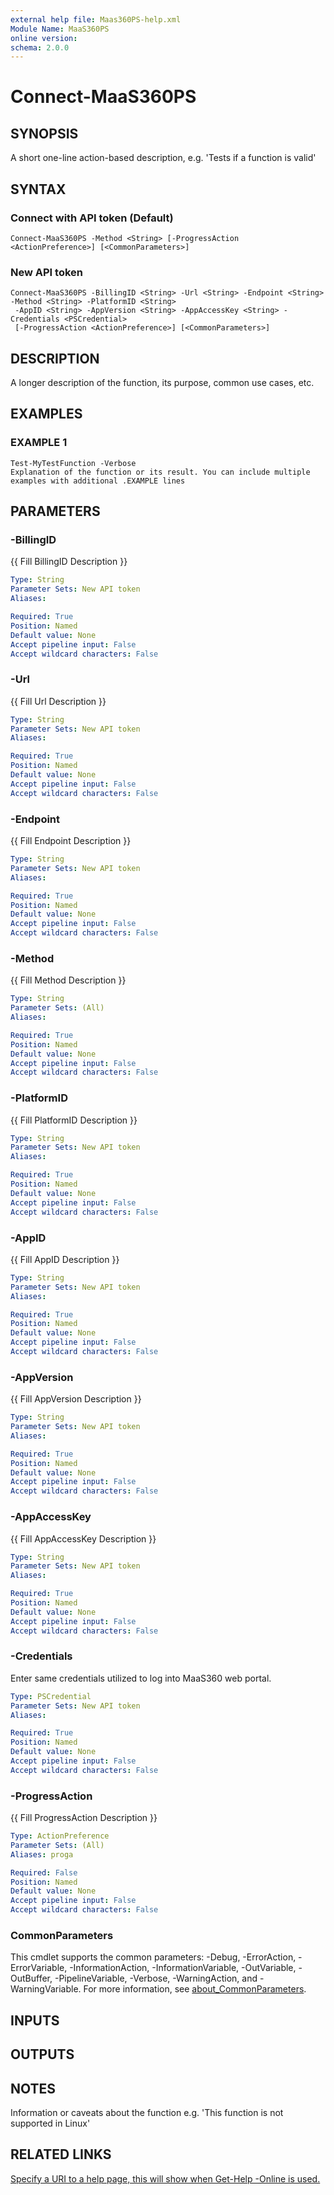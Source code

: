 ```yaml
---
external help file: Maas360PS-help.xml
Module Name: MaaS360PS
online version:
schema: 2.0.0
---
```


# Connect-MaaS360PS

## SYNOPSIS
A short one-line action-based description, e.g.
'Tests if a function is valid'

## SYNTAX

### Connect with API token (Default)
```
Connect-MaaS360PS -Method <String> [-ProgressAction <ActionPreference>] [<CommonParameters>]
```

### New API token
```
Connect-MaaS360PS -BillingID <String> -Url <String> -Endpoint <String> -Method <String> -PlatformID <String>
 -AppID <String> -AppVersion <String> -AppAccessKey <String> -Credentials <PSCredential>
 [-ProgressAction <ActionPreference>] [<CommonParameters>]
```

## DESCRIPTION
A longer description of the function, its purpose, common use cases, etc.

## EXAMPLES

### EXAMPLE 1
```
Test-MyTestFunction -Verbose
Explanation of the function or its result. You can include multiple examples with additional .EXAMPLE lines
```

## PARAMETERS

### -BillingID
{{ Fill BillingID Description }}

```yaml
Type: String
Parameter Sets: New API token
Aliases:

Required: True
Position: Named
Default value: None
Accept pipeline input: False
Accept wildcard characters: False
```

### -Url
{{ Fill Url Description }}

```yaml
Type: String
Parameter Sets: New API token
Aliases:

Required: True
Position: Named
Default value: None
Accept pipeline input: False
Accept wildcard characters: False
```

### -Endpoint
{{ Fill Endpoint Description }}

```yaml
Type: String
Parameter Sets: New API token
Aliases:

Required: True
Position: Named
Default value: None
Accept pipeline input: False
Accept wildcard characters: False
```

### -Method
{{ Fill Method Description }}

```yaml
Type: String
Parameter Sets: (All)
Aliases:

Required: True
Position: Named
Default value: None
Accept pipeline input: False
Accept wildcard characters: False
```

### -PlatformID
{{ Fill PlatformID Description }}

```yaml
Type: String
Parameter Sets: New API token
Aliases:

Required: True
Position: Named
Default value: None
Accept pipeline input: False
Accept wildcard characters: False
```

### -AppID
{{ Fill AppID Description }}

```yaml
Type: String
Parameter Sets: New API token
Aliases:

Required: True
Position: Named
Default value: None
Accept pipeline input: False
Accept wildcard characters: False
```

### -AppVersion
{{ Fill AppVersion Description }}

```yaml
Type: String
Parameter Sets: New API token
Aliases:

Required: True
Position: Named
Default value: None
Accept pipeline input: False
Accept wildcard characters: False
```

### -AppAccessKey
{{ Fill AppAccessKey Description }}

```yaml
Type: String
Parameter Sets: New API token
Aliases:

Required: True
Position: Named
Default value: None
Accept pipeline input: False
Accept wildcard characters: False
```

### -Credentials
Enter same credentials utilized to log into MaaS360 web portal.

```yaml
Type: PSCredential
Parameter Sets: New API token
Aliases:

Required: True
Position: Named
Default value: None
Accept pipeline input: False
Accept wildcard characters: False
```

### -ProgressAction
{{ Fill ProgressAction Description }}

```yaml
Type: ActionPreference
Parameter Sets: (All)
Aliases: proga

Required: False
Position: Named
Default value: None
Accept pipeline input: False
Accept wildcard characters: False
```

### CommonParameters
This cmdlet supports the common parameters: -Debug, -ErrorAction, -ErrorVariable, -InformationAction, -InformationVariable, -OutVariable, -OutBuffer, -PipelineVariable, -Verbose, -WarningAction, and -WarningVariable. For more information, see [about_CommonParameters](http://go.microsoft.com/fwlink/?LinkID=113216).

## INPUTS

## OUTPUTS

## NOTES
Information or caveats about the function e.g.
'This function is not supported in Linux'

## RELATED LINKS

[Specify a URI to a help page, this will show when Get-Help -Online is used.]()

